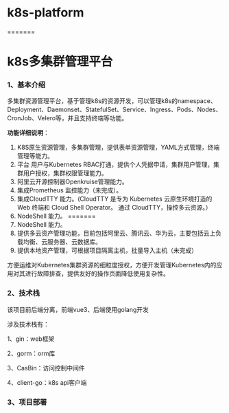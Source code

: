 # k8s-platform
=======
# k8s多集群管理平台

### 1、基本介绍 

多集群资源管理平台，基于管理k8s的资源开发，可以管理k8s的namespace、Deployment、Daemonset、StatefulSet、Service、Ingress、Pods、Nodes、CronJob、Velero等，并且支持终端等功能。

**功能详细说明**：

1. K8S原生资源管理，多集群管理，提供表单资源管理，YAML方式管理，终端管理等能力。
2. 平台 用户与Kubernetes RBAC打通，提供个人凭据申请，集群用户管理，集群用户授权，集群权限管理能力。
3. 阿里云开源控制器Openkruise管理能力。
4. 集成Prometheus 监控能力（未完成）。
5. 集成CloudTTY 能力。(CloudTTY 是专为 Kubernetes 云原生环境打造的 Web 终端和 Cloud Shell Operator。 通过 CloudTTY，操控多云资源。）
6. NodeShell 能力。
=======
8. NodeShell 能力。
7. 提供多云资产管理功能，目前包括阿里云、腾讯云、华为云，主要包括云上负载均衡、云服务器、云数据库。
8. 提供本地资产管理，可根据项目隔离主机，批量导入主机（未完成）

方便运维对Kubernetes集群资源的细粒度授权，方便开发管理Kubernetes内的应用对其进行故障排查，提供友好的操作页面降低使用复杂性。

### 2、技术栈

该项目前后端分离，前端vue3、后端使用golang开发

涉及技术栈有：

1、gin：web框架

2、gorm：orm库

3、CasBin：访问控制中间件

4、client-go：k8s api客户端

### 3、项目部署

